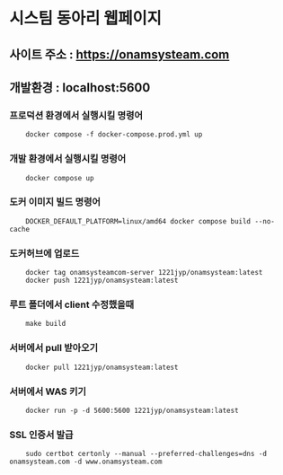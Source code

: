 # 시스팀 동아리 웹페이지

## 사이트 주소 : https://onamsysteam.com

## 개발환경 : localhost:5600

### 프로덕션 환경에서 실행시킬 명령어

```
    docker compose -f docker-compose.prod.yml up
```

### 개발 환경에서 실행시킬 명령어

```
    docker compose up
```

### 도커 이미지 빌드 명령어

```
    DOCKER_DEFAULT_PLATFORM=linux/amd64 docker compose build --no-cache
```

### 도커허브에 업로드

```
    docker tag onamsysteamcom-server 1221jyp/onamsysteam:latest
    docker push 1221jyp/onamsysteam:latest
```

### 루트 폴더에서 client 수정했을때

```
    make build
```

### 서버에서 pull 받아오기

```
    docker pull 1221jyp/onamsysteam:latest
```

### 서버에서 WAS 키기

```
    docker run -p -d 5600:5600 1221jyp/onamsysteam:latest
```

### SSL 인증서 발급

```
    sudo certbot certonly --manual --preferred-challenges=dns -d onamsysteam.com -d www.onamsysteam.com
```
